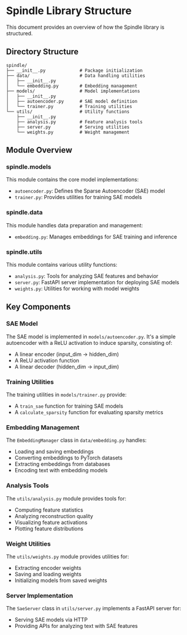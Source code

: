 # Spindle Library Structure

This document provides an overview of how the Spindle library is structured.

## Directory Structure

```
spindle/
├── __init__.py             # Package initialization
├── data/                   # Data handling utilities
│   ├── __init__.py
│   └── embedding.py        # Embedding management
├── models/                 # Model implementations
│   ├── __init__.py
│   ├── autoencoder.py      # SAE model definition
│   └── trainer.py          # Training utilities
└── utils/                  # Utility functions
    ├── __init__.py
    ├── analysis.py         # Feature analysis tools
    ├── server.py           # Serving utilities
    └── weights.py          # Weight management
```

## Module Overview

### spindle.models

This module contains the core model implementations:

- `autoencoder.py`: Defines the Sparse Autoencoder (SAE) model
- `trainer.py`: Provides utilities for training SAE models

### spindle.data

This module handles data preparation and management:

- `embedding.py`: Manages embeddings for SAE training and inference

### spindle.utils

This module contains various utility functions:

- `analysis.py`: Tools for analyzing SAE features and behavior
- `server.py`: FastAPI server implementation for deploying SAE models
- `weights.py`: Utilities for working with model weights

## Key Components

### SAE Model

The SAE model is implemented in `models/autoencoder.py`. It's a simple autoencoder with a ReLU activation to induce sparsity, consisting of:

- A linear encoder (input_dim → hidden_dim)
- A ReLU activation function
- A linear decoder (hidden_dim → input_dim)

### Training Utilities

The training utilities in `models/trainer.py` provide:

- A `train_sae` function for training SAE models
- A `calculate_sparsity` function for evaluating sparsity metrics

### Embedding Management

The `EmbeddingManager` class in `data/embedding.py` handles:

- Loading and saving embeddings
- Converting embeddings to PyTorch datasets
- Extracting embeddings from databases
- Encoding text with embedding models

### Analysis Tools

The `utils/analysis.py` module provides tools for:

- Computing feature statistics
- Analyzing reconstruction quality
- Visualizing feature activations
- Plotting feature distributions

### Weight Utilities

The `utils/weights.py` module provides utilities for:

- Extracting encoder weights
- Saving and loading weights
- Initializing models from saved weights

### Server Implementation

The `SaeServer` class in `utils/server.py` implements a FastAPI server for:

- Serving SAE models via HTTP
- Providing APIs for analyzing text with SAE features